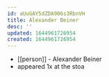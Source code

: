 ```yaml
---
id: aUuGAY5dZDA906s3RbnVH
title: Alexander Beiner
desc: ''
updated: 1644961726954
created: 1644961726954
---
```



- [[person]] - Alexander Beiner
- appeared 1x at the stoa
